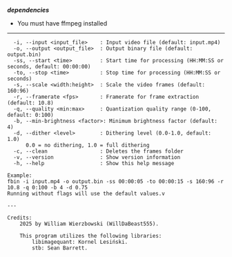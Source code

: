 ***dependencies***
* You must have ffmpeg installed

---

```fbin [-i|--input <input_file>] [-o|--output <output_file>] [-ss|--start <time>] [-to|--stop <time>] [-s|--scale <width:height>] [-r|--framerate <fps>] [-q|--quality <min:max>] [-b|--min-brightness <factor>] [-d|--dither <level>]
  -i, --input <input_file>    : Input video file (default: input.mp4)
  -o, --output <output_file>  : Output binary file (default: output.bin)
  -ss, --start <time>         : Start time for processing (HH:MM:SS or seconds, default: 00:00:00)
  -to, --stop <time>          : Stop time for processing (HH:MM:SS or seconds)
  -s, --scale <width:height>  : Scale the video frames (default: 160:96)
  -r, --framerate <fps>       : Framerate for frame extraction (default: 10.8)
  -q, --quality <min:max>     : Quantization quality range (0-100, default: 0:100)
  -b, --min-brightness <factor>: Minimum brightness factor (default: 4)
  -d, --dither <level>        : Dithering level (0.0-1.0, default: 1.0)
      0.0 = no dithering, 1.0 = full dithering
  -c, --clean                 : Deletes the frames folder
  -v, --version               : Show version information
  -h, --help                  : Show this help message

Example:
fbin -i input.mp4 -o output.bin -ss 00:00:05 -to 00:00:15 -s 160:96 -r 10.8 -q 0:100 -b 4 -d 0.75
Running without flags will use the default values.v

---

Credits:
    2025 by William Wierzbowski (WillDaBeast555).

    This program utilizes the following libraries:
        libimagequant: Kornel Lesiński.
        stb: Sean Barrett.
```
